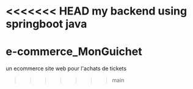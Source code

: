 <<<<<<< HEAD
my backend using springboot java
=======
# e-commerce_MonGuichet
un ecommerce site web pour l'achats de tickets
>>>>>>> main
